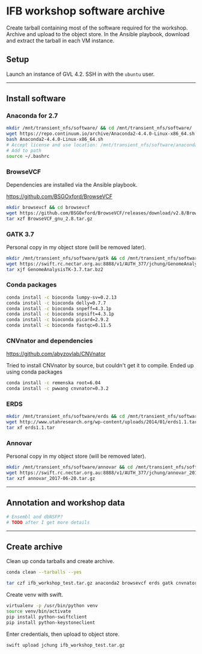 # IFB workshop software archive

Create tarball containing most of the software required for the workshop.
Archive and upload to the object store. In the Ansible playbook, download
and extract the tarball in each VM instance.

## Setup

Launch an instance of GVL 4.2. SSH in with the `ubuntu` user.

-----

## Install software

### Anaconda for 2.7

```bash
mkdir /mnt/transient_nfs/software/ && cd /mnt/transient_nfs/software/
wget https://repo.continuum.io/archive/Anaconda2-4.4.0-Linux-x86_64.sh
bash Anaconda2-4.4.0-Linux-x86_64.sh
# Accept license and use location: /mnt/transient_nfs/software/anaconda2
# Add to path
source ~/.bashrc
```

### BrowseVCF

Dependencies are installed via the Ansible playbook.

https://github.com/BSGOxford/BrowseVCF

```bash
mkdir browsevcf && cd browsevcf
wget https://github.com/BSGOxford/BrowseVCF/releases/download/v2.8/BrowseVCF_gnu_2.8.tar.gz
tar xzf BrowseVCF_gnu_2.8.tar.gz
```

### GATK 3.7

Personal copy in my object store (will be removed later).

```bash
mkdir /mnt/transient_nfs/software/gatk && cd /mnt/transient_nfs/software/gatk
wget https://swift.rc.nectar.org.au:8888/v1/AUTH_377/jchung/GenomeAnalysisTK-3.7.tar.bz2
tar xjf GenomeAnalysisTK-3.7.tar.bz2
```

### Conda packages

```bash
conda install -c bioconda lumpy-sv=0.2.13
conda install -c bioconda delly=0.7.7
conda install -c bioconda snpeff=4.3.1p
conda install -c bioconda snpsift=4.3.1p
conda install -c bioconda picard=2.9.2
conda install -c bioconda fastqc=0.11.5
```

### CNVnator and dependencies
https://github.com/abyzovlab/CNVnator

Tried to install CNVnator by source, but couldn't get it to compile. Ended up
using conda packages

```bash
conda install -c remenska root=6.04
conda install -c pwwang cnvnator=0.3.2
```

### ERDS

```bash
mkdir /mnt/transient_nfs/software/erds && cd /mnt/transient_nfs/software/erds
wget http://www.utahresearch.org/wp-content/uploads/2014/01/erds1.1.tar
tar xf erds1.1.tar
```

### Annovar

Personal copy in my object store (will be removed later).

```bash
mkdir /mnt/transient_nfs/software/annovar && cd /mnt/transient_nfs/software/annovar
wget https://swift.rc.nectar.org.au:8888/v1/AUTH_377/jchung/annovar_2017-06-20.tar.gz
tar xzf annovar_2017-06-20.tar.gz
```

-----

## Annotation and workshop data

```bash
# Ensembl and dbNSFP?
# TODO after I get more details
```

-----

## Create archive

Clean up conda tarballs and create archive.

```bash
conda clean --tarballs --yes

tar czf ifb_workshop_test.tar.gz anaconda2 browsevcf erds gatk cnvnator
```

Create venv with swift.

```bash
virtualenv -p /usr/bin/python venv
source venv/bin/activate
pip install python-swiftclient
pip install python-keystoneclient
```

Enter credentials, then upload to object store.

```bash
swift upload jchung ifb_workshop_test.tar.gz
```
